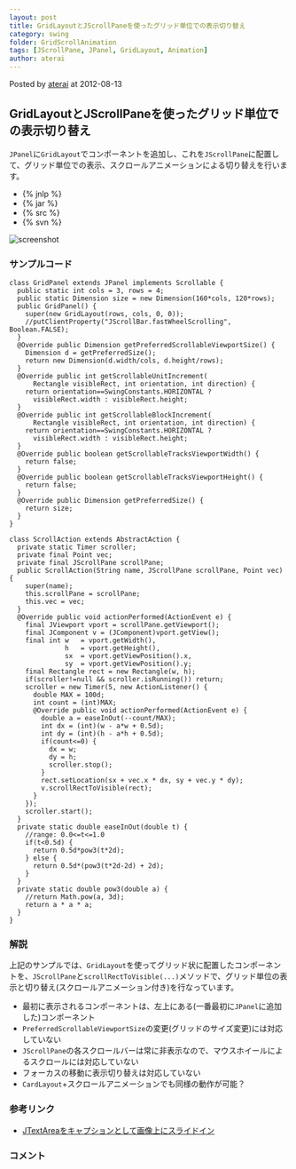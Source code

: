 ```yaml
---
layout: post
title: GridLayoutとJScrollPaneを使ったグリッド単位での表示切り替え
category: swing
folder: GridScrollAnimation
tags: [JScrollPane, JPanel, GridLayout, Animation]
author: aterai
---
```


Posted by [aterai](http://terai.xrea.jp/aterai.html) at 2012-08-13

## GridLayoutとJScrollPaneを使ったグリッド単位での表示切り替え
`JPanel`に`GridLayout`でコンポーネントを追加し、これを`JScrollPane`に配置して、グリッド単位での表示、スクロールアニメーションによる切り替えを行います。

- {% jnlp %}
- {% jar %}
- {% src %}
- {% svn %}

<!-- dummy comment line for breaking list -->

![screenshot](https://lh4.googleusercontent.com/-V2E4xmdHmBE/UCiUOuOlrLI/AAAAAAAABQg/IYqzH9-WdsI/s800/GridScrollAnimation.png)

### サンプルコード
<pre class="prettyprint"><code>class GridPanel extends JPanel implements Scrollable {
  public static int cols = 3, rows = 4;
  public static Dimension size = new Dimension(160*cols, 120*rows);
  public GridPanel() {
    super(new GridLayout(rows, cols, 0, 0));
    //putClientProperty("JScrollBar.fastWheelScrolling", Boolean.FALSE);
  }
  @Override public Dimension getPreferredScrollableViewportSize() {
    Dimension d = getPreferredSize();
    return new Dimension(d.width/cols, d.height/rows);
  }
  @Override public int getScrollableUnitIncrement(
      Rectangle visibleRect, int orientation, int direction) {
    return orientation==SwingConstants.HORIZONTAL ?
      visibleRect.width : visibleRect.height;
  }
  @Override public int getScrollableBlockIncrement(
      Rectangle visibleRect, int orientation, int direction) {
    return orientation==SwingConstants.HORIZONTAL ?
      visibleRect.width : visibleRect.height;
  }
  @Override public boolean getScrollableTracksViewportWidth() {
    return false;
  }
  @Override public boolean getScrollableTracksViewportHeight() {
    return false;
  }
  @Override public Dimension getPreferredSize() {
    return size;
  }
}

class ScrollAction extends AbstractAction {
  private static Timer scroller;
  private final Point vec;
  private final JScrollPane scrollPane;
  public ScrollAction(String name, JScrollPane scrollPane, Point vec) {
    super(name);
    this.scrollPane = scrollPane;
    this.vec = vec;
  }
  @Override public void actionPerformed(ActionEvent e) {
    final JViewport vport = scrollPane.getViewport();
    final JComponent v = (JComponent)vport.getView();
    final int w   = vport.getWidth(),
              h   = vport.getHeight(),
              sx  = vport.getViewPosition().x,
              sy  = vport.getViewPosition().y;
    final Rectangle rect = new Rectangle(w, h);
    if(scroller!=null &amp;&amp; scroller.isRunning()) return;
    scroller = new Timer(5, new ActionListener() {
      double MAX = 100d;
      int count = (int)MAX;
      @Override public void actionPerformed(ActionEvent e) {
        double a = easeInOut(--count/MAX);
        int dx = (int)(w - a*w + 0.5d);
        int dy = (int)(h - a*h + 0.5d);
        if(count&lt;=0) {
          dx = w;
          dy = h;
          scroller.stop();
        }
        rect.setLocation(sx + vec.x * dx, sy + vec.y * dy);
        v.scrollRectToVisible(rect);
      }
    });
    scroller.start();
  }
  private static double easeInOut(double t) {
    //range: 0.0&lt;=t&lt;=1.0
    if(t&lt;0.5d) {
      return 0.5d*pow3(t*2d);
    } else {
      return 0.5d*(pow3(t*2d-2d) + 2d);
    }
  }
  private static double pow3(double a) {
    //return Math.pow(a, 3d);
    return a * a * a;
  }
}
</code></pre>

### 解説
上記のサンプルでは、`GridLayout`を使ってグリッド状に配置したコンポーネントを、`JScrollPane`と`scrollRectToVisible(...)`メソッドで、グリッド単位の表示と切り替え(スクロールアニメーション付き)を行なっています。

- 最初に表示されるコンポーネントは、左上にある(一番最初に`JPanel`に追加した)コンポーネント
- `PreferredScrollableViewportSize`の変更(グリッドのサイズ変更)には対応していない
- `JScrollPane`の各スクロールバーは常に非表示なので、マウスホイールによるスクロールには対応していない
- フォーカスの移動に表示切り替えは対応していない
- `CardLayout`+スクロールアニメーションでも同様の動作が可能？

<!-- dummy comment line for breaking list -->

### 参考リンク
- [JTextAreaをキャプションとして画像上にスライドイン](http://terai.xrea.jp/Swing/EaseInOut.html)

<!-- dummy comment line for breaking list -->

### コメント
